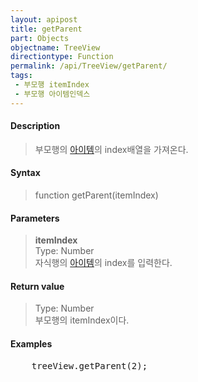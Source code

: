 ```yaml
---
layout: apipost
title: getParent
part: Objects
objectname: TreeView
directiontype: Function
permalink: /api/TreeView/getParent/
tags:
 - 부모행 itemIndex
 - 부모행 아이템인덱스
---
```



#### Description

> 부모행의 [아이템](/api/features/Grid%20Item/)의 index배열을 가져온다.

#### Syntax

> function getParent(itemIndex)  

#### Parameters

> **itemIndex**  
> Type: Number  
> 자식행의 [아이템](/api/features/Grid%20Item/)의 index를 입력한다.  

#### Return value

> Type: Number  
> 부모행의 itemIndex이다.  

#### Examples 

<pre class="prettyprint">
    treeView.getParent(2);
</pre>

